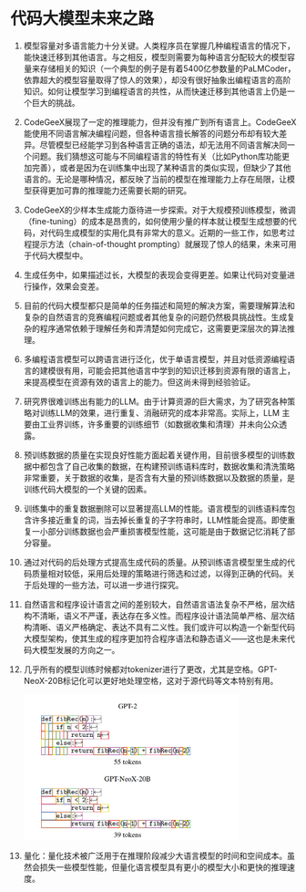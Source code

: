# 代码大模型未来之路

1. 模型容量对多语言能力十分关键。人类程序员在掌握几种编程语言的情况下，能快速迁移到其他语言。与之相反，模型则需要为每种语言分配较大的模型容量来存储相关的知识（一个典型的例子是有着5400亿参数量的PaLMCoder，依靠超大的模型容量取得了惊人的效果），却没有很好抽象出编程语言的高阶知识。如何让模型学习到编程语言的共性，从而快速迁移到其他语言上仍是一个巨大的挑战。

2. CodeGeeX展现了一定的推理能力，但并没有推广到所有语言上。CodeGeeX能使用不同语言解决编程问题，但各种语言擅长解答的问题分布却有较大差异。尽管模型已经能学习到各种语言正确的语法，却无法用不同语言解决同一个问题。我们猜想这可能与不同编程语言的特性有关（比如Python库功能更加完善），或者是因为在训练集中出现了某种语言的类似实现，但缺少了其他语言的。无论是哪种情况，都反映了当前的模型在推理能力上存在局限，让模型获得更加可靠的推理能力还需要长期的研究。

3. CodeGeeX的少样本生成能力亟待进一步探索。对于大规模预训练模型，微调（fine-tuning）的成本是昂贵的，如何使用少量的样本就让模型生成想要的代码，对代码生成模型的实用化具有非常大的意义。近期的一些工作，如思考过程提示方法（chain-of-thought prompting）就展现了惊人的结果，未来可用于代码大模型中。

4. 生成任务中，如果描述过长，大模型的表现会变得更差。如果让代码对变量进行操作，效果会变差。

5. 目前的代码大模型都只是简单的任务描述和简短的解决方案，需要理解算法和复杂的自然语言的竞赛编程问题或者其他复杂的问题仍然极具挑战性。生成复杂的程序通常依赖于理解任务和弄清楚如何完成它，这需要更深层次的算法推理。

6. 多编程语言模型可以跨语言进行泛化，优于单语言模型，并且对低资源编程语言的建模很有用，可能会把其他语言中学到的知识迁移到资源有限的语言上，来提高模型在资源有效的语言上的能力。但这尚未得到经验验证。

7. 研究界很难训练出有能力的LLM。由于计算资源的巨大需求，为了研究各种策略对训练LLM的效果，进行重复、消融研究的成本非常高。实际上，LLM 主要由工业界训练，许多重要的训练细节（如数据收集和清理）并未向公众透露。

8. 预训练数据的质量在实现良好性能方面起着关键作用，目前很多模型的训练数据中都包含了自己收集的数据，在构建预训练语料库时，数据收集和清洗策略非常重要，关于数据的收集，是否含有大量的预训练数据以及数据的质量，是训练代码大模型的一个关键的因素。

9. 训练集中的重复数据删除可以显著提高LLM的性能。语言模型的训练语料库包含许多接近重复的词，当去掉长重复的子字符串时，LLM性能会提高。即使重复一小部分训练数据也会严重损害模型性能，这可能是由于数据记忆消耗了部分容量。

10. 通过对代码的后处理方式提高生成代码的质量。从预训练语言模型里生成的代码质量相对较低，采用后处理的策略进行筛选和过滤，以得到正确的代码。关于后处理的一些方法，可以进一步进行探究。

11. 自然语言和程序设计语言之间的差别较大，自然语言语法复杂不严格，层次结构不清晰，语义不严谨，表达存在多义性。而程序设计语法简单严格、层次结构清晰、语义严格确定、表达不具有二义性。我们或许可以构造一个新型代码大模型架构，使其生成的程序更加符合程序语法和静态语义——这也是未来代码大模型发展的方向之一。

12. 几乎所有的模型训练时候都对tokenizer进行了更改，尤其是空格。GPT-NeoX-20B标记化可以更好地处理空格，这对于源代码等文本特别有用。

    ![image-20230424055525535](assets/image-20230424055525535.png)

13. 量化：量化技术被广泛用于在推理阶段减少大语言模型的时间和空间成本。虽然会损失一些模型性能，但量化语言模型具有更小的模型大小和更快的推理速度。

